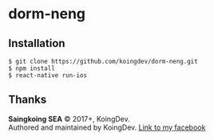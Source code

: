 # dorm-neng

Installation
------------

    $ git clone https://github.com/koingdev/dorm-neng.git
    $ npm install
    $ react-native run-ios

Thanks
------

**Saingkoing SEA** © 2017+, KoingDev. <br>
Authored and maintained by KoingDev.
<a href="https://facebook.com/sskdev">Link to my facebook</a>
